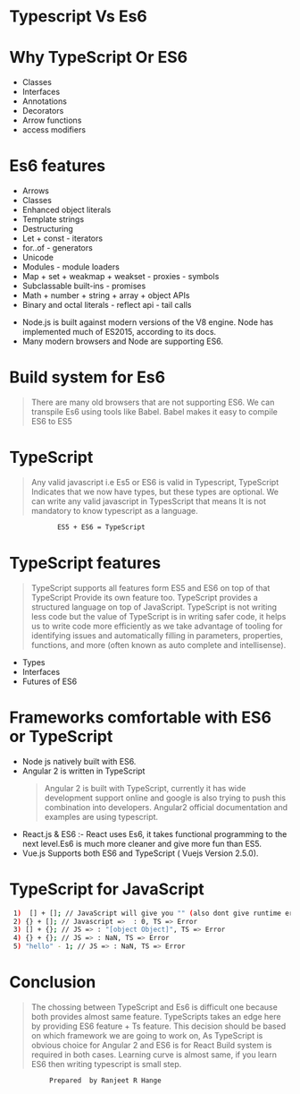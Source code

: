 # Typescript Vs  Es6 
# Why TypeScript Or ES6
- Classes
- Interfaces
- Annotations
- Decorators
- Arrow functions
- access modifiers
# Es6 features
- Arrows 
- Classes
- Enhanced object literals 
-  Template strings 
- Destructuring 
-  Let + const - iterators                              
- for..of - generators 
-  Unicode 
-   Modules - module loaders 
-    Map + set + weakmap + weakset - proxies - symbols 
-    Subclassable built-ins - promises 
-   Math + number + string + array + object APIs 
-    Binary and octal literals - reflect api - tail calls
* Node.js is built against modern versions of the V8 engine. Node has implemented much of ES2015, according to its docs.
* Many modern browsers and Node are supporting ES6.
# Build system for Es6 
> There are many old browsers that are not supporting ES6. We can transpile Es6 using tools like Babel.  Babel makes it easy to compile ES6 to ES5 


# TypeScript
> Any valid javascript i.e Es5 or ES6 is valid in Typescript, TypeScript Indicates that we now have types, but these types are optional.
We can write any valid javascript in TypesScript that means It is not mandatory to know typescript as a language. 

```sh
            ES5 + ES6 = TypeScript
```
# TypeScript features
> TypeScript supports all features form ES5 and ES6 on top of that TypeScript Provide its own feature too. TypeScript provides a structured language on top of JavaScript.
> TypeScript is not writing less code but the value of TypeScript is in writing safer code, it helps us to write code more efficiently as we take advantage of tooling for identifying issues and automatically filling in parameters, properties, functions, and more (often known as auto complete and intellisense).

- Types 
- Interfaces
- Futures of ES6
# Frameworks comfortable with ES6 or TypeScript
- Node js natively built with ES6.
- Angular 2 is written in TypeScript
  > Angular 2 is built with TypeScript, currently it has wide development support online and google is also trying to push this combination into developers.
Angular2 official documentation and examples are using typescript.
- React.js & ES6 :- React uses Es6, it takes functional programming to the next level.Es6 is much more cleaner and give more fun than ES5. 
-  Vue.js Supports both ES6 and TypeScript ( Vuejs Version 2.5.0).
  
# TypeScript for JavaScript

```sh
 1)  [] + []; // JavaScript will give you "" (also dont give runtime error), TypeScript will error.
 2) {} + []; // Javascript =>  : 0, TS => Error
 3) [] + {}; // JS => : "[object Object]", TS => Error
 4) {} + {}; // JS => : NaN, TS => Error
 5) "hello" - 1; // JS => : NaN, TS => Error
```


# Conclusion
 >   The chossing between TypeScript and Es6 is difficult one because both provides almost same feature. TypeScripts takes an edge  here by providing ES6 feature + Ts feature.
> This decision should be based on which framework we are going to work on,
As TypeScript is obvious choice for Angular 2 and ES6 is for React
> Build system is required in both cases.
Learning curve is almost same, if you learn ES6 then writing typescript is small step.


```sh
          Prepared  by Ranjeet R Hange
```




